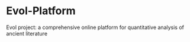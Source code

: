# Evol-Platform
Evol project: a comprehensive online platform  for quantitative analysis of ancient literature
